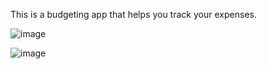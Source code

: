 This is a budgeting app that helps you track your expenses. 

![image](https://user-images.githubusercontent.com/112887440/206878082-1cc79786-ceb5-4f82-b442-891e770bc77a.png)

![image](https://user-images.githubusercontent.com/112887440/206878137-dfb547c2-dadb-485e-a8f8-45f29b26edaf.png)
